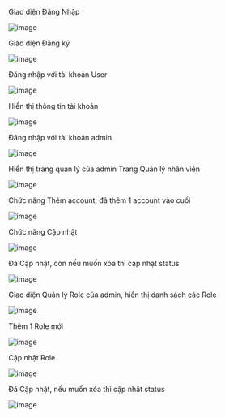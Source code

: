 Giao diện Đăng Nhập

![image](https://github.com/quyentrann/www_lab1_week1/assets/87223234/1e022e43-b380-4180-b420-9b377ca2a835)

Giao diện Đăng ký

![image](https://github.com/quyentrann/www_lab1_week1/assets/87223234/d898d5c3-8fb9-4abc-9af4-e4957483b5fb)


Đăng nhập với tài khoản User

![image](https://github.com/quyentrann/www_lab1_week1/assets/87223234/254f811e-488a-4361-9510-76b13b4cd8b2)


Hiển thị thông tin tài khoản

![image](https://github.com/quyentrann/www_lab1_week1/assets/87223234/13979441-9e78-4d3d-b035-f6b988ec1a19)


Đăng nhập với tài khoản admin

![image](https://github.com/quyentrann/www_lab1_week1/assets/87223234/cf0e1573-b358-4ae9-94c8-d8194bc8836c)

Hiển thị trang quản lý của admin
Trang Quản lý nhân viên


![image](https://github.com/quyentrann/www_lab1_week1/assets/87223234/f4096d9b-d49a-4b76-8512-86ac8b85efe6)

Chức năng Thêm account, đã thêm 1 account vào cuối


![image](https://github.com/quyentrann/www_lab1_week1/assets/87223234/3bd241af-74a1-4cbf-8c3c-1db6d12f2261)

Chức năng Cập nhật

![image](https://github.com/quyentrann/www_lab1_week1/assets/87223234/625b7be9-7237-4c20-98c2-1076cd80fb7e)

Đã Cập nhật, còn nếu muốn xóa thì cập nhạt status


![image](https://github.com/quyentrann/www_lab1_week1/assets/87223234/fc10636b-361d-4f4e-9ac0-2aa15b752193)


Giao diện Quản lý Role của admin, hiển thị danh sách các Role


![image](https://github.com/quyentrann/www_lab1_week1/assets/87223234/1374ad29-a5d6-433f-a1f6-95944a5022c4)

Thêm 1 Role mới 


![image](https://github.com/quyentrann/www_lab1_week1/assets/87223234/ebe3e9d8-2f07-43e7-8c1f-734316993624)

Cập nhật Role


![image](https://github.com/quyentrann/www_lab1_week1/assets/87223234/c92f0fd9-90ae-40dc-b25c-c80ead06e70b)

Đã Cập nhật, nếu muốn xóa thì cập nhật status


![image](https://github.com/quyentrann/www_lab1_week1/assets/87223234/23fc8731-6194-451d-9508-6f7249f83acb)















